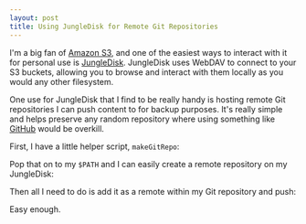 ```yaml
---
layout: post
title: Using JungleDisk for Remote Git Repositories
---
```


I'm a big fan of [Amazon S3](http://aws.amazon.com/s3/), and one of the easiest ways to interact with it for personal use is [JungleDisk](http://www.jungledisk.com/). JungleDisk uses WebDAV to connect to your S3 buckets, allowing you to browse and interact with them locally as you would any other filesystem.

One use for JungleDisk that I find to be really handy is hosting remote Git repositories I can push content to for backup purposes. It's really simple and helps preserve any random repository where using something like [GitHub](http://github.com) would be overkill.

First, I have a little helper script, `makeGitRepo`:

<script src="http://gist.github.com/215436.js"></script>

Pop that on to my `$PATH` and I can easily create a remote repository on my JungleDisk:

<script src="http://gist.github.com/215438.js"></script>

Then all I need to do is add it as a remote within my Git repository and push:

<script src="http://gist.github.com/215439.js"></script>

Easy enough.